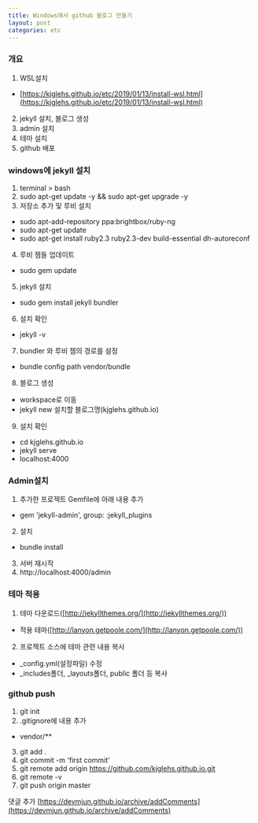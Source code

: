 ```yaml
---
title: Windows에서 github 블로그 만들기
layout: post
categories: etc
---
```


### 개요
1. WSL설치
* [https://kjglehs.github.io/etc/2019/01/13/install-wsl.html](https://kjglehs.github.io/etc/2019/01/13/install-wsl.html)
2. jekyll 설치, 블로그 생성
3. admin 설치 
4. 테마 설치
5. github 배포

### windows에 jekyll 설치
1. terminal > bash
2. sudo apt-get update -y && sudo apt-get upgrade -y
3. 저장소 추가 및 루비 설치
*  sudo apt-add-repository ppa:brightbox/ruby-ng
*  sudo apt-get update
*  sudo apt-get install ruby2.3 ruby2.3-dev build-essential dh-autoreconf
4. 루비 젬들 업데이트  
* sudo gem update
5. jekyll 설치
* sudo gem install jekyll bundler
6. 설치 확인
* jekyll -v
7. bundler 와 루비 젬의 경로를 설정
* bundle config path vendor/bundle
8. 블로그 생성
* workspace로 이동
* jekyll new 설치할 블로그명(kjglehs.github.io)
9. 설치 확인
* cd kjglehs.github.io
* jekyll serve
* localhost:4000

### Admin설치
1. 추가한 프로젝트 Gemfile에 아래 내용 추가
* gem 'jekyll-admin', group: :jekyll_plugins
2. 설치
* bundle install
3. 서버 재시작
4. http://localhost:4000/admin

### 테마 적용
1. 테마 다운로드([http://jekyllthemes.org/](http://jekyllthemes.org/))
* 적용 테마([http://lanyon.getpoole.com/](http://lanyon.getpoole.com/))
2. 프로젝트 소스에 테마 관련 내용 복사
* _config.yml(설정파일) 수정
* _includes폴더, _layouts폴더, public 폴더 등 복사 

### github push
1. git init
2. .gitignore에 내용 추가
* vendor/**

3. git add .
4. git commit -m 'first commit'
5. git remote add origin https://github.com/kjglehs.github.io.git
6. git remote -v
7. git push origin master

댓글 추가
[https://devmjun.github.io/archive/addComments](https://devmjun.github.io/archive/addComments)
